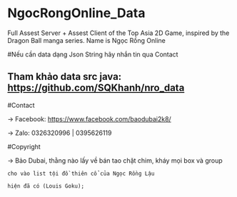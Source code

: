 # NgocRongOnline_Data
Full Assest Server + Assest Client of the Top Asia 2D Game, inspired by the Dragon Ball manga series. Name is Ngọc Rồng Online


#Nếu cần data dạng Json String hãy nhắn tin qua Contact

## Tham khảo data src java: https://github.com/SQKhanh/nro_data

#Contact

 -> Facebook: https://www.facebook.com/baodubai2k8/

 -> Zalo: 0326320996 | 0395626119

#Copyright

 -> Bảo Dubai, thằng nào lấy về bán tao chặt chim, kháy mọi box và group

    cho vào list tội đồ thiên cổ của Ngọc Rồng Lậu

    hiện đã có (Louis Goku);
 
